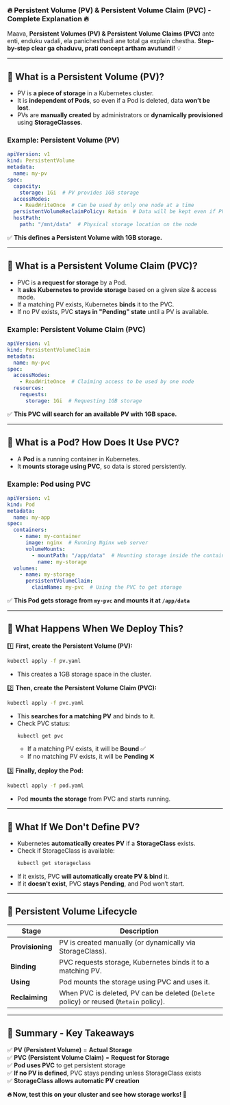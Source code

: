 ### **🔥 Persistent Volume (PV) & Persistent Volume Claim (PVC) - Complete Explanation 🔥**  
Maava, **Persistent Volumes (PV) & Persistent Volume Claims (PVC)** ante enti, enduku vadali, ela panichesthadi ane total ga explain chestha. **Step-by-step clear ga chaduvu, prati concept artham avutundi!** 💡  

---

## **🎯 What is a Persistent Volume (PV)?**  
- PV is **a piece of storage** in a Kubernetes cluster.  
- It is **independent of Pods**, so even if a Pod is deleted, data **won’t be lost**.  
- PVs are **manually created** by administrators or **dynamically provisioned** using **StorageClasses**.  

### **Example: Persistent Volume (PV)**
```yaml
apiVersion: v1
kind: PersistentVolume
metadata:
  name: my-pv
spec:
  capacity:
    storage: 1Gi  # PV provides 1GB storage
  accessModes:
    - ReadWriteOnce  # Can be used by only one node at a time
  persistentVolumeReclaimPolicy: Retain  # Data will be kept even if PVC is deleted
  hostPath:
    path: "/mnt/data"  # Physical storage location on the node
```
✅ **This defines a Persistent Volume with 1GB storage.**  

---

## **🎯 What is a Persistent Volume Claim (PVC)?**  
- PVC is **a request for storage** by a Pod.  
- It **asks Kubernetes to provide storage** based on a given size & access mode.  
- If a matching PV exists, Kubernetes **binds** it to the PVC.  
- If no PV exists, PVC **stays in "Pending" state** until a PV is available.  

### **Example: Persistent Volume Claim (PVC)**
```yaml
apiVersion: v1
kind: PersistentVolumeClaim
metadata:
  name: my-pvc
spec:
  accessModes:
    - ReadWriteOnce  # Claiming access to be used by one node
  resources:
    requests:
      storage: 1Gi  # Requesting 1GB storage
```
✅ **This PVC will search for an available PV with 1GB space.**  

---

## **🎯 What is a Pod? How Does It Use PVC?**
- A **Pod** is a running container in Kubernetes.  
- It **mounts storage using PVC**, so data is stored persistently.  

### **Example: Pod using PVC**
```yaml
apiVersion: v1
kind: Pod
metadata:
  name: my-app
spec:
  containers:
    - name: my-container
      image: nginx  # Running Nginx web server
      volumeMounts:
        - mountPath: "/app/data"  # Mounting storage inside the container
          name: my-storage
  volumes:
    - name: my-storage
      persistentVolumeClaim:
        claimName: my-pvc  # Using the PVC to get storage
```
✅ **This Pod gets storage from `my-pvc` and mounts it at `/app/data`**  

---

## **🎯 What Happens When We Deploy This?**
1️⃣ **First, create the Persistent Volume (PV):**
   ```sh
   kubectl apply -f pv.yaml
   ```
   - This creates a 1GB storage space in the cluster.  

2️⃣ **Then, create the Persistent Volume Claim (PVC):**
   ```sh
   kubectl apply -f pvc.yaml
   ```
   - This **searches for a matching PV** and binds to it.  
   - Check PVC status:
     ```sh
     kubectl get pvc
     ```
     - If a matching PV exists, it will be **Bound** ✅  
     - If no matching PV exists, it will be **Pending** ❌  

3️⃣ **Finally, deploy the Pod:**
   ```sh
   kubectl apply -f pod.yaml
   ```
   - Pod **mounts the storage** from PVC and starts running.  

---

## **🎯 What If We Don't Define PV?**
- Kubernetes **automatically creates PV** if a **StorageClass** exists.  
- Check if StorageClass is available:
  ```sh
  kubectl get storageclass
  ```
- If it exists, PVC **will automatically create PV & bind** it.  
- If it **doesn't exist**, PVC **stays Pending**, and Pod won’t start.  

---

## **🎯 Persistent Volume Lifecycle**
| **Stage**    | **Description** |
|-------------|---------------|
| **Provisioning** | PV is created manually (or dynamically via StorageClass). |
| **Binding** | PVC requests storage, Kubernetes binds it to a matching PV. |
| **Using** | Pod mounts the storage using PVC and uses it. |
| **Reclaiming** | When PVC is deleted, PV can be deleted (`Delete` policy) or reused (`Retain` policy). |

---

## **🎯 Summary - Key Takeaways**
✅ **PV (Persistent Volume)** = **Actual Storage**  
✅ **PVC (Persistent Volume Claim)** = **Request for Storage**  
✅ **Pod uses PVC** to get persistent storage  
✅ **If no PV is defined**, PVC stays pending unless StorageClass exists  
✅ **StorageClass allows automatic PV creation**  

**🔥 Now, test this on your cluster and see how storage works! 🚀**